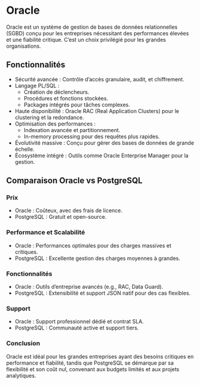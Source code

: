 # Oracle
Oracle est un système de gestion de bases de données relationnelles (SGBD) conçu pour les entreprises nécessitant des performances élevées et une fiabilité critique. C’est un choix privilégié pour les grandes organisations.
## Fonctionnalités
* Sécurité avancée : Contrôle d’accès granulaire, audit, et chiffrement.
* Langage PL/SQL :
    * Création de déclencheurs.
    * Procédures et fonctions stockées.
    * Packages intégrés pour tâches complexes.
* Haute disponibilité : Oracle RAC (Real Application Clusters) pour le clustering et la redondance.
* Optimisation des performances :
    * Indexation avancée et partitionnement.
    * In-memory processing pour des requêtes plus rapides.
* Évolutivité massive : Conçu pour gérer des bases de données de grande échelle.
* Écosystème intégré : Outils comme Oracle Enterprise Manager pour la gestion.
## Comparaison Oracle vs PostgreSQL
###  Prix
* Oracle : Coûteux, avec des frais de licence.
* PostgreSQL : Gratuit et open-source.
### Performance et Scalabilité
* Oracle : Performances optimales pour des charges massives et critiques.
* PostgreSQL : Excellente gestion des charges moyennes à grandes.
### Fonctionnalités
* Oracle : Outils d’entreprise avancés (e.g., RAC, Data Guard).
* PostgreSQL : Extensibilité et support JSON natif pour des cas flexibles.
### Support
* Oracle : Support professionnel dédié et contrat SLA.
* PostgreSQL : Communauté active et support tiers.
### Conclusion
Oracle est idéal pour les grandes entreprises ayant des besoins critiques en performance et fiabilité, tandis que PostgreSQL se démarque par sa flexibilité et son coût nul, convenant aux budgets limités et aux projets analytiques.

